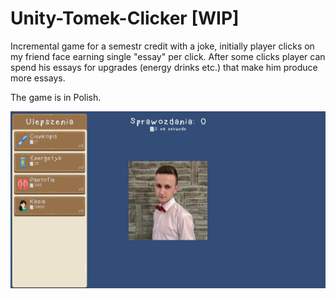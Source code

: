 # Unity-Tomek-Clicker [WIP]
Incremental game for a semestr credit with a joke, initially player clicks on my friend face earning single "essay" per click. After some clicks player can spend his essays for upgrades (energy drinks etc.) that make him produce more essays. 

The game is in Polish.

![alt text](imgs/clicker-1.png)
